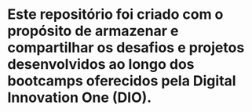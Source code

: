 # Este repositório foi criado com o propósito de armazenar e compartilhar os desafios e projetos desenvolvidos ao longo dos bootcamps oferecidos pela Digital Innovation One (DIO).
